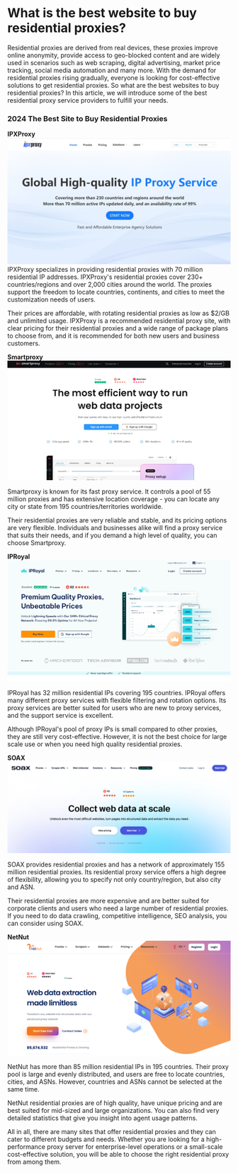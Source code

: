 # What is the best website to buy residential proxies?

Residential proxies are derived from real devices, these proxies improve online anonymity, provide access to geo-blocked content and are widely used in scenarios such as web scraping, digital advertising, market price tracking, social media automation and many more. With the demand for residential proxies rising gradually, everyone is looking for cost-effective solutions to get residential proxies. So what are the best websites to buy residential proxies? In this article, we will introduce some of the best residential proxy service providers to fulfill your needs.

<h3>2024 The Best Site to Buy Residential Proxies</h3>

**IPXProxy**
![proxy IP](https://github.com/IPXProxy/Types-of-proxy-servers/blob/main/Types-of-proxy-servers/IPXProxy.png)
IPXProxy specializes in providing residential proxies with 70 million residential IP addresses. IPXProxy's residential proxies cover 230+ countries/regions and over 2,000 cities around the world. The proxies support the freedom to locate countries, continents, and cities to meet the customization needs of users. 

Their prices are affordable, with rotating residential proxies as low as $2/GB and unlimited usage. IPXProxy is a recommended residential proxy site, with clear pricing for their residential proxies and a wide range of package plans to choose from, and it is recommended for both new users and business customers.

**Smartproxy**
![proxy IP](https://github.com/IPXProxy/Types-of-proxy-servers/blob/main/Types-of-proxy-servers/Smartproxy.png)

Smartproxy is known for its fast proxy service. It controls a pool of 55 million proxies and has extensive location coverage - you can locate any city or state from 195 countries/territories worldwide.

Their residential proxies are very reliable and stable, and its pricing options are very flexible. Individuals and businesses alike will find a proxy service that suits their needs, and if you demand a high level of quality, you can choose Smartproxy.

**IPRoyal**
![proxy IP](https://github.com/IPXProxy/Types-of-proxy-servers/blob/main/Types-of-proxy-servers/IPRoyal.png)

lPRoyal has 32 million residential IPs covering 195 countries. lPRoyal offers many different proxy services with flexible filtering and rotation options. Its proxy services are better suited for users who are new to proxy services, and the support service is excellent.

Although lPRoyal's pool of proxy IPs is small compared to other proxies, they are still very cost-effective. However, it is not the best choice for large scale use or when you need high quality residential proxies.

**SOAX**
![proxy IP](https://github.com/IPXProxy/Types-of-proxy-servers/blob/main/Types-of-proxy-servers/SOAX.png)

SOAX provides residential proxies and has a network of approximately 155 million residential proxies. Its residential proxy service offers a high degree of flexibility, allowing you to specify not only country/region, but also city and ASN.

Their residential proxies are more expensive and are better suited for corporate clients and users who need a large number of residential proxies. If you need to do data crawling, competitive intelligence, SEO analysis, you can consider using SOAX.

**NetNut**
![proxy IP](https://github.com/IPXProxy/Types-of-proxy-servers/blob/main/Types-of-proxy-servers/NetNut.png)

NetNut has more than 85 million residential IPs in 195 countries. Their proxy pool is large and evenly distributed, and users are free to locate countries, cities, and ASNs. However, countries and ASNs cannot be selected at the same time.

NetNut residential proxies are of high quality, have unique pricing and are best suited for mid-sized and large organizations. You can also find very detailed statistics that give you insight into agent usage patterns.

All in all, there are many sites that offer residential proxies and they can cater to different budgets and needs. Whether you are looking for a high-performance proxy server for enterprise-level operations or a small-scale cost-effective solution, you will be able to choose the right residential proxy from among them.
